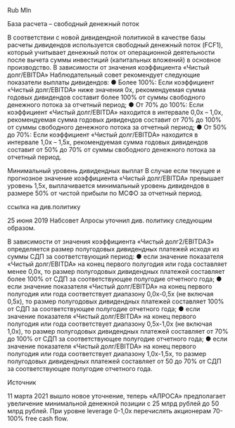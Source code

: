 Rub Mln

База расчета – свободный денежный поток

В соответствии с новой дивидендной политикой в качестве базы расчеты дивидендов используется свободный денежный поток (FCF1), который учитывает денежный поток от операционной деятельности после вычета суммы инвестиций (капитальных вложений) в основное производство.
В зависимости от значения коэффициента «Чистый долг/EBITDA» Наблюдательный совет рекомендует следующие показатели выплаты дивидендов:
● Более 100%: Если коэффициент «Чистый долг/EBITDA» ниже значения 0х, рекомендуемая сумма годовых дивидендов составит более 100% от суммы свободного денежного потока за отчетный период;
● От 70% до 100%: Если коэффициент «Чистый долг/EBITDA» находится в интервале 0,0х – 1,0х, рекомендуемая сумма годовых дивидендов составит от 70% до 100% от суммы свободного денежного потока за отчетный период;
● От 50% до 70%: Если коэффициент «Чистый долг/EBITDA» находится в интервале 1,0х – 1,5х, рекомендуемая сумма годовых дивидендов составит от 50% до 70% от суммы свободного денежного потока за отчетный период.

Минимальный уровень дивидендных выплат
В случае если текущее и прогнозное значение коэффициента «Чистый долг/EBITDA» превышает уровень 1,5х, выплачивается минимальный уровень дивидендов в размере 50% от чистой прибыли по МСФО за отчетный период.

ссылка на див.политику

25 июня 2019 Набсовет Алросы уточнил див. политику следующим образом.

В зависимости от значения коэффициента «Чистый долг2/EBITDA3» определяется размер полугодовых дивидендных платежей исходя из суммы СДП за соответствующий период:
● если значение показателя «Чистый долг/EBITDA» на конец первого полугодия или года составляет менее 0,0х, то размер полугодовых дивидендных платежей составляет более 100% от СДП за соответствующее полугодие отчетного года;
● если значение показателя «Чистый долг/EBITDA» на конец первого полугодия или года соответствует диапазону 0,0х-0,5х (не включая 0,5х), то размер полугодовых дивидендных платежей составляет 100% от СДП за соответствующее полугодие отчетного года;
● если значение показателя «Чистый долг/EBITDA» на конец первого полугодия или года соответствует диапазону 0,5х-1,0х (не включая 1,0х), то размер полугодовых дивидендных платежей составляет от 70% до 100% от СДП за соответствующее полугодие отчетного года;
● если значение показателя «Чистый долг/EBITDA» на конец первого полугодия или года соответствует диапазону 1,0х-1,5х, то размер полугодовых дивидендных платежей составляет от 50 до 70% от СДП за соответствующее полугодие отчетного года.

Источник

11 марта 2021 вышло новое уточнение, теперь «АЛРОСА» предполагает увеличение минимальной денежной позиции с 25 млрд рублей до 50 млрд рублей.
При уровне leverage 0-1,0x перечислять акционерам 70-100% free cash flow.